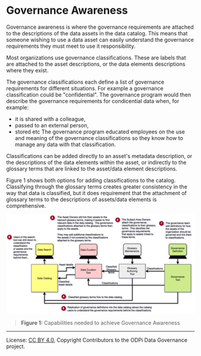 <!-- SPDX-License-Identifier: CC-BY-4.0 -->
<!-- Copyright Contributors to the ODPi Data Governance project. -->

# Governance Awareness

Governance awareness is where the governance requirements are attached to the descriptions of the data assets
in the data catalog.
This means that someone wishing to use a data asset can easily understand the governance requirements they must meet to
use it responsibility.

Most organizations use governance classifications.  These are labels that are attached to the asset descriptions,
or the data elements descriptions where they exist.

The governance classifications each define a list of governance requirements for different situations.
For example a governance classification could be "confidential".
The governance program would then describe the governance requirements for condicential data when, for example:
 * it is shared with a colleague,
 * passed to an external person,
 * stored etc
The governance program educated employees on the use and meaning of the governance classifications so they know
how to manage any data with that classification.

Classifications can be added directly to an asset's metadata description, or the descriptions of the
data elements within the asset, or indirectly to the glossary terms that are linked to the asset/data element descriptions.

Figure 1 shows both options for adding classifications to the catalog.
Classifying through the glossary terms
creates greater consistency in the way that data is classified,
but it does requirement that the attachment of glossary terms to the descriptions of assets/data elements is comprehensive.


![Figure 1](governance-maturity-model-Governance-Awareness.png)
> **Figure 1:** Capabilities needed to achieve Governance Awareness


----
License: [CC BY 4.0](https://creativecommons.org/licenses/by/4.0/),
Copyright Contributors to the ODPi Data Governance project.
